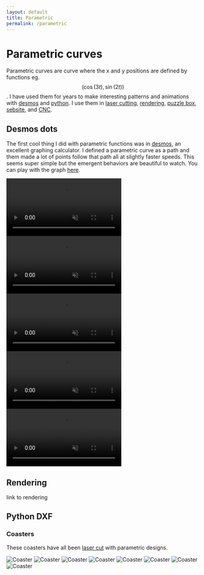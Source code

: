 ```yaml
---
layout: default
title: Parametric
permalink: /parametric
---
```


# Parametric curves
Parametric curves are curve where the x and y positions are defined by functions eg. $$(\cos(3t),\sin(2t))$$. I have used them for years to make interesting patterns and animations with [desmos](https://www.desmos.com/calculator) and [python](/sebsite/python). I use them in [laser cutting](/sebsite/laser), [rendering](/sebsite/rendering), [puzzle box](/sebsite/puzzlebox), [sebsite](/sebsite/sebsite), and [CNC](/sebsite/cnc).

## Desmos dots
<div class="clearfix">
    <p>The first cool thing I did with parametric functions was in <a href="https://www.desmos.com/calculator">desmos</a>, an excellent graphing calculator. I defined a parametric curve as a path and them made a lot of points follow that path all at slightly faster speeds. This seems super simple but the emergent behaviors are beautiful to watch. You can play with the graph <a href="https://www.desmos.com/calculator/vdyulhrk8k">here</a>.</p>
</div>

<div class="gallery2">
    <video controls loop muted playsinline src="/sebsite/images/desmosdots1.mp4" class="gallery__img"></video> 
    <video controls loop muted playsinline src="/sebsite/images/desmosdots2.mp4" class="gallery__img"></video> 
    <video controls loop muted playsinline src="/sebsite/images/desmosdots3.mp4" class="gallery__img"></video> 
    <video controls loop muted playsinline src="/sebsite/images/desmosdots4.mp4" class="gallery__img"></video> 
    <video controls loop muted playsinline src="/sebsite/images/desmosdots5.mp4" class="gallery__img"></video> 
</div>

## Rendering 
link to rendering


## Python DXF

### Coasters
These coasters have all been [laser cut](/sebsite/laser) with parametric designs.
<div class="gallery" > 
    <img alt="Coaster" src="/sebsite/images/coaster1.jpg" class="gallery__img">
    <img alt="Coaster" src="/sebsite/images/coaster2.jpg" class="gallery__img">
    <img alt="Coaster" src="/sebsite/images/coaster3.jpg" class="gallery__img">
    <img alt="Coaster" src="/sebsite/images/coaster4.jpg" class="gallery__img">
    <img alt="Coaster" src="/sebsite/images/coaster5.jpg" class="gallery__img">
    <img alt="Coaster" src="/sebsite/images/coaster6.jpg" class="gallery__img">
    <img alt="Coaster" src="/sebsite/images/coaster7.jpg" class="gallery__img">
    <img alt="Coaster" src="/sebsite/images/coaster8.jpg" class="gallery__img">
</div>